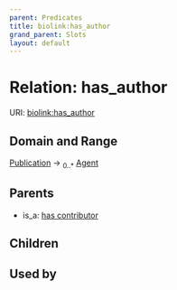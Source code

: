 ```yaml
---
parent: Predicates
title: biolink:has_author
grand_parent: Slots
layout: default
---
```


# Relation: has_author




URI: [biolink:has_author](https://w3id.org/biolink/has_author)

## Domain and Range

[Publication](Publication.md) ->  <sub>0..\*</sub> [Agent](Agent.md)

## Parents

 *  is_a: [has contributor](has_contributor.md)

## Children


## Used by

